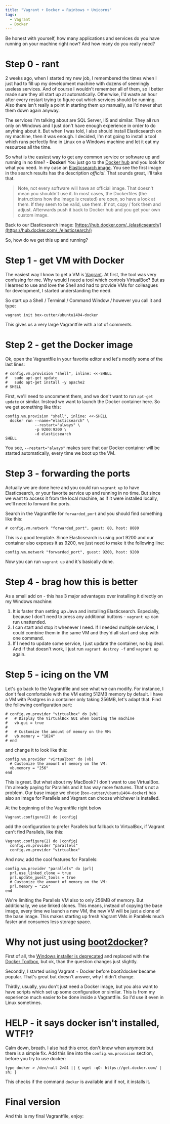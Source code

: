 ```yaml
---
title: "Vagrant + Docker = Rainbows + Unicorns"
tags:
  - Vagrant
  - Docker
---
```


Be honest with yourself, how many applications and services do you have running on your machine right now?
And how many do you really need?

# Step 0 - rant

2 weeks ago, when I started my new job, I remembered the times when I just had to fill up my
development machine with dozens of seemingly useless services. And of course I wouldn't remember all
of them, so I better made sure they all start up at automatically. Otherwise, I'd waste an hour after
every restart trying to figure out which services should be running. Also there isn't really a point
in starting them up manually, as I'd never shut them down again anyway.

The services I'm talking about are SQL Server, IIS and similar. They all run only on Windows and I
just don't have enough experience in order to do anything about it. But when I was told, I also should
install Elasticsearch on my machine, then it was enough. I decided, I'm not going to install a tool
which runs perfectly fine in Linux on a Windows machine and let it eat my resources all the time.

So what is the easiest way to get any common service or software up and running in no time? - **Docker**!
You just go to the [Docker hub](https://hub.docker.com/) and you look for what you need. In my case
an [Elasticsearch image](https://hub.docker.com/search/?isAutomated=0&isOfficial=0&page=1&pullCount=0&q=elasticsearch&starCount=0).
You see the first image in the search results has the description *official*. That sounds great, I'll take that.

> Note, not every software will have an official image. That doesn't mean you shouldn't use it.
In most cases, the Dockerfiles (the instructions how the image is created) are open, so have a look at them.
If they seem to be valid, use them. If not, copy / fork them and adjust. Afterwards push it back to
Docker hub and you get your own custom image.

Back to our Elasticsearch image: [https://hub.docker.com/_/elasticsearch/](https://hub.docker.com/_/elasticsearch/)

So, how do we get this up and running?

# Step 1 - get VM with Docker

The easiest way I know to get a VM is [Vagrant](https://www.vagrantup.com/). At first, the tool was
very confusing for me. Why would I need a tool which controls VirtualBox? But as I learned to use
and love the Shell and had to provide VMs for colleagues for development, I started understanding the need.

So start up a Shell / Terminal / Command Window / however you call it and type:

    vagrant init box-cutter/ubuntu1404-docker

This gives us a very large Vagrantfile with a lot of comments.

# Step 2 - get the Docker image

Ok, open the Vagrantfile in your favorite editor and let's modify some of the last lines:

    # config.vm.provision "shell", inline: <<-SHELL
    #   sudo apt-get update
    #   sudo apt-get install -y apache2
    # SHELL

First, we'll need to uncomment them, and we don't want to run `apt-get update` or similar. Instead
we want to launch the Docker container here. So we get something like this:

    config.vm.provision "shell", inline: <<-SHELL
      docker run --name="elasticsearch" \
                 --restart="always" \
                 -p 9200:9200 \
                 -d elasticsearch
    SHELL

You see, `--restart="always"` makes sure that our Docker container will be started automatically,
every time we boot up the VM.

# Step 3 - forwarding the ports

Actually we are done here and you could run `vagrant up` to have Elasticsearch, or your favorite
service up and running in no time. But since we want to access it from the local machine, as if it
were installed locally, we'll need to forward the ports.

Search in the Vagrantfile for `forwarded_port` and you should find something like this:

    # config.vm.network "forwarded_port", guest: 80, host: 8080

This is a good template. Since Elasticsearch is using port 9200 and our container also exposes
it as 9200, we just need to make it the following line:

    config.vm.network "forwarded_port", guest: 9200, host: 9200

Now you can run `vagrant up` and it's basically done.

# Step 4 - brag how this is better

As a small add on - this has 3 major advantages over installing it directly on my Windows machine:

1. It is faster than setting up Java and installing Elasticsearch. Especially, because I don't need to press any additional buttons - `vagrant up` can run unattended.
2. I can start and stop it whenever I need. If I needed multiple services, I could combine them in the same VM and they'd all start and stop with one command.
3. If I need to update some service, I just update the container, no big deal. And if that doesn't work, I just run `vagrant destroy -f` and `vagrant up` again.

# Step 5 - icing on the VM

Let's go back to the Vagrantfile and see what we can modify. For instance,
I don't feel comfortable with the VM eating 512MB memory by default.
I have a VM with Postgres in a container only taking 256MB, let's adapt that. Find the following configuration part:

    # config.vm.provider "virtualbox" do |vb|
    #   # Display the VirtualBox GUI when booting the machine
    #   vb.gui = true
    #
    #   # Customize the amount of memory on the VM:
    #   vb.memory = "1024"
    # end

and change it to look like this:

    config.vm.provider "virtualbox" do |vb|
      # Customize the amount of memory on the VM:
      vb.memory = "256"
    end

This is great. But what about my MacBook? I don't want to use VirtualBox.
I'm already paying for Parallels and it has way more features. That's not a problem. Our base image
we chose (`box-cutter/ubuntu1404-docker`) has also an image for Parallels and Vagrant can choose whichever is installed.

At the beginning of the Vagrantfile right below

    Vagrant.configure(2) do |config|

add the configuration to prefer Parallels but fallback to VirtualBox,
if Vagrant can't find Parallels, like this:

    Vagrant.configure(2) do |config|
      config.vm.provider "parallels"
      config.vm.provider "virtualbox"

And now, add the cool features for Parallels:

    config.vm.provider "parallels" do |prl|
      prl.use_linked_clone = true
      prl.update_guest_tools = true
      # Customize the amount of memory on the VM:
      prl.memory = "256"
    end

We're limiting the Parallels VM also to only 256MB of memory. But additionally, we use linked clones.
This means, instead of copying the base image, every time we launch a new VM, the new VM will be just
a clone of the base image. This makes starting up fresh Vagrant VMs in Parallels much faster and consumes less storage space.

# Why not just using [boot2docker](https://github.com/boot2docker/boot2docker)?

First of all, the [Windows installer is deprecated](https://github.com/boot2docker/windows-installer/releases)
and replaced with the [Docker Toolbox](https://www.docker.com/products/docker-toolbox), but ok, than the question changes just slightly.

Secondly, I started using Vagrant + Docker before boot2docker became popular. That's great but doesn't answer, why I didn't change.

Thirdly, usually, you don't just need a Docker image, but you also want to have scripts which set up some configuration or similar.
This is from my experience much easier to be done inside a Vagrantfile. So I'd use it even in Linux sometimes.

# HELP - it says docker isn't installed, WTF!?

Calm down, breath. I also had this error, don't know when anymore but there is a simple fix.
Add this line into the `config.vm.provision` section, before you try to use docker:

    type docker > /dev/null 2>&1 || { wget -qO- https://get.docker.com/ | sh; }

This checks if the command `docker` is available and if not, it installs it.

# Final version

And this is my final Vagrantfile, enjoy:

<script src="https://gist.github.com/pgrm/6cb9d4566f3f383a6e90.js"></script>
